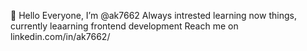 👋 Hello Everyone, I’m @ak7662
Always intrested learning now things, currently leaarning frontend development
Reach me on linkedin.com/in/ak7662/

